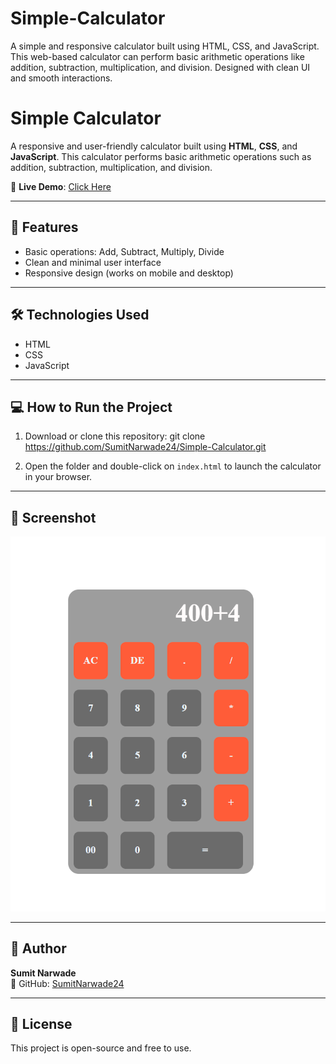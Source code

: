# Simple-Calculator
A simple and responsive calculator built using HTML, CSS, and JavaScript. This web-based calculator can perform basic arithmetic operations like addition, subtraction, multiplication, and division. Designed with clean UI and smooth interactions.
# Simple Calculator

A responsive and user-friendly calculator built using **HTML**, **CSS**, and **JavaScript**. This calculator performs basic arithmetic operations such as addition, subtraction, multiplication, and division.

🔗 **Live Demo**: [Click Here](https://sumitnarwade24.github.io/Simple-Calculator/)

---

## 🚀 Features

- Basic operations: Add, Subtract, Multiply, Divide
- Clean and minimal user interface
- Responsive design (works on mobile and desktop)

---

## 🛠️ Technologies Used

- HTML
- CSS
- JavaScript

---

## 💻 How to Run the Project

1. Download or clone this repository:
 git clone https://github.com/SumitNarwade24/Simple-Calculator.git

2. Open the folder and double-click on `index.html` to launch the calculator in your browser.

---

## 📸 Screenshot

![Calculator Screenshot](Calculator-Screenshot.png)



---

## 🙌 Author

**Sumit Narwade**  
🔗 GitHub: [SumitNarwade24](https://github.com/SumitNarwade24)

---

## 📃 License

This project is open-source and free to use.



